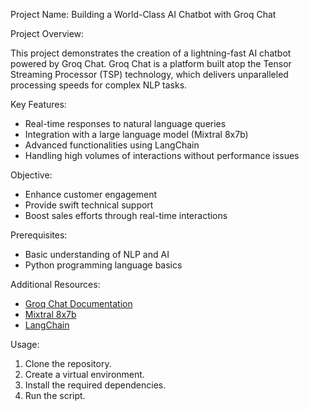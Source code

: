 Project Name: Building a World-Class AI Chatbot with Groq Chat

Project Overview:

This project demonstrates the creation of a lightning-fast AI chatbot powered by Groq Chat. Groq Chat is a platform built atop the Tensor Streaming Processor (TSP) technology, which delivers unparalleled processing speeds for complex NLP tasks.

Key Features:

- Real-time responses to natural language queries
- Integration with a large language model (Mixtral 8x7b)
- Advanced functionalities using LangChain
- Handling high volumes of interactions without performance issues

Objective:

- Enhance customer engagement
- Provide swift technical support
- Boost sales efforts through real-time interactions

Prerequisites:

- Basic understanding of NLP and AI
- Python programming language basics

Additional Resources:

- [Groq Chat Documentation](…)
- [Mixtral 8x7b](…)
- [LangChain](…)

Usage:

1. Clone the repository.
2. Create a virtual environment.
3. Install the required dependencies.
4. Run the script.
